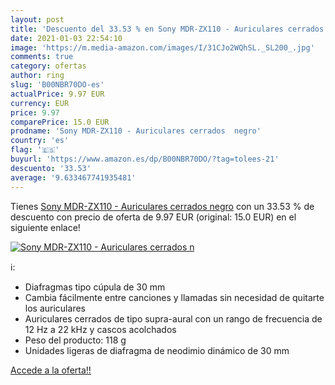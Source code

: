 ```yaml
---
layout: post
title: 'Descuento del 33.53 % en Sony MDR-ZX110 - Auriculares cerrados  n'
date: 2021-01-03 22:54:10
image: 'https://m.media-amazon.com/images/I/31CJo2WQhSL._SL200_.jpg'
comments: true
category: ofertas
author: ring
slug: 'B00NBR70DO-es'
actualPrice: 9.97 EUR
currency: EUR
price: 9.97
comparePrice: 15.0 EUR
prodname: 'Sony MDR-ZX110 - Auriculares cerrados  negro'
country: 'es'
flag: '🇪🇸'
buyurl: 'https://www.amazon.es/dp/B00NBR70DO/?tag=tolees-21'
descuento: '33.53'
average: '9.633467741935481'
---
```


Tienes [Sony MDR-ZX110 - Auriculares cerrados  negro](https://www.amazon.es/dp/B00NBR70DO/?tag=tolees-21) con un 33.53 % de descuento con precio de oferta de 9.97 EUR (original: 15.0 EUR) en el siguiente enlace!

[![Sony MDR-ZX110 - Auriculares cerrados  n](https://m.media-amazon.com/images/I/31CJo2WQhSL._SL200_.jpg)](https://www.amazon.es/dp/B00NBR70DO/?tag=tolees-21)

ℹ️:

- Diafragmas tipo cúpula de 30 mm
- Cambia fácilmente entre canciones y llamadas sin necesidad de quitarte los auriculares
- Auriculares cerrados de tipo supra-aural con un rango de frecuencia de 12 Hz a 22 kHz y cascos acolchados
- Peso del producto: 118 g
- Unidades ligeras de diafragma de neodimio dinámico de 30 mm

[Accede a la oferta!!](https://www.amazon.es/dp/B00NBR70DO/?tag=tolees-21)
